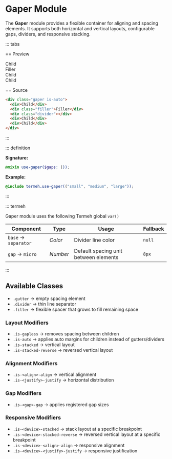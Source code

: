 # Gaper Module

The **Gaper** module provides a flexible container for aligning and spacing elements.
It supports both horizontal and vertical layouts, configurable gaps, dividers, and responsive stacking.

::: tabs

== Preview

<!-- markdownlint-disable MD033 -->
<Preview height="3rem">
  <div class="demo">
    <div class="gaper is-auto">
      <div class="placeholder is-light">Child</div>
      <div class="placeholder is-item filler">Filler</div>
      <div class="divider"></div>
      <div class="placeholder is-light">Child</div>
      <div class="placeholder is-light">Child</div>
    </div>
  </div>
</Preview>
<!-- markdownlint-enable MD033 -->

== Source

```html
<div class="gaper is-auto">
  <div>Child</div>
  <div class="filler">Filler</div>
  <div class="divider"></div>
  <div>Child</div>
  <div>Child</div>
</div>
```

:::

::: definition

**Signature:**

```scss
@mixin use-gaper($gaps: ());
```

**Example:**

```scss
@include termeh.use-gaper(("small", "medium", "large"));
```

:::

::: termeh

Gaper module uses the following Termeh global `var()`

| Component            | Type     | Usage                                 | Fallback |
| -------------------- | -------- | ------------------------------------- | -------- |
| `base` → `separator` | _Color_  | Divider line color                    | `null`   |
| `gap` → `micro`      | _Number_ | Default spacing unit between elements | `8px`    |

:::

## Available Classes

- `.gutter` → empty spacing element
- `.divider` → thin line separator
- `.filler` → flexible spacer that grows to fill remaining space

### Layout Modifiers

- `.is-gapless` → removes spacing between children
- `.is-auto` → applies auto margins for children instead of gutters/dividers
- `.is-stacked` → vertical layout
- `.is-stacked-reverse` → reversed vertical layout

### Alignment Modifiers

- `.is-<align>-align` → vertical alignment
- `.is-<justify>-justify` → horizontal distribution

### Gap Modifiers

- `.is-<gap>-gap` → applies registered gap sizes

### Responsive Modifiers

- `.is-<device>-stacked` → stack layout at a specific breakpoint
- `.is-<device>-stacked-reverse` → reversed vertical layout at a specific breakpoint
- `.is-<device>-<align>-align` → responsive alignment
- `.is-<device>-<justify>-justify` → responsive justification
